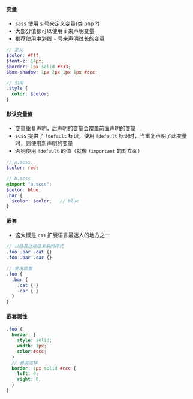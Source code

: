 #### 变量
* sass 使用 `$` 号来定义变量(类 php ?)
* 大部分值都可以使用 `$` 来声明变量
* 推荐使用中划线 `-` 号来声明过长的变量

```scss
// 定义
$color: #fff;
$font-z: 14px;
$border: 1px solid #333;
$box-shadow: 1px 2px 1px 1px #ccc;

// 引用
.style {
  color: $color;
}
```

#### 默认变量值
* 变量重复声明，后声明的变量会覆盖前面声明的变量
* scss 提供了 `!default` 标识，使用 `!default` 标识时，当重复声明了此变量时，则使用新声明的变量
* 否则使用 `!default` 的值（就像 `!important` 的对立面）

```scss
// a.scss
$color: red;

// b.scss
@import "a.scss";
$color: blue;
.bar {
  $color: $color;   // blue
}
```

#### 嵌套
* 这大概是 `css` 扩展语言最迷人的地方之一

```scss
// 以往表达层级关系的样式
.foo .bar .cat {}
.foo .bar .car {}

// 使用嵌套 
.foo {
  .bar {
    .cat { }
    .car { }
  }
}
```

#### 嵌套属性
```scss
.foo {
  border: {
    style: solid;
    width: 1px;
    color:#ccc;
  }
  // 甚至这样
  border: 1px solid #ccc {
    left: 0;
    right: 0;
  }
}
```

